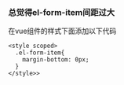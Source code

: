 
### 总觉得el-form-item间距过大

在vue组件的样式下面添加以下代码

```vue
<style scoped>
  .el-form-item{
    margin-bottom: 0px;
  }
</style>>
```











